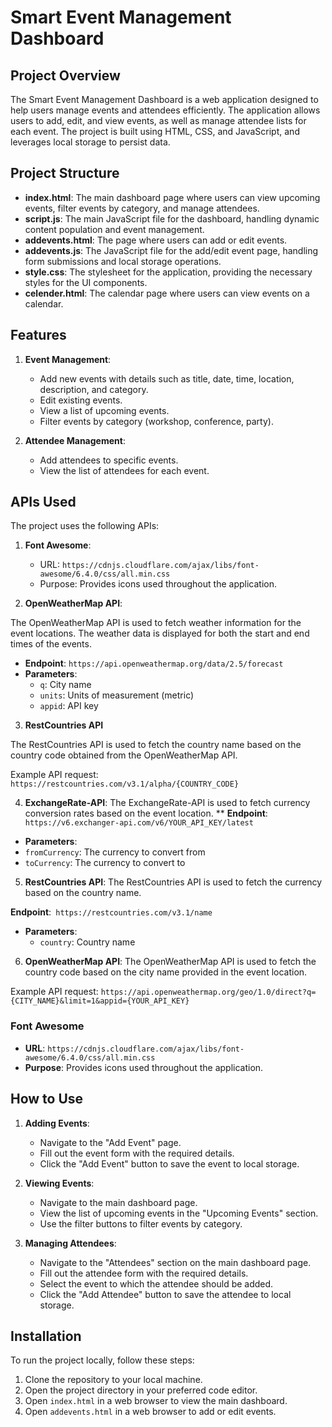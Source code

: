 # Smart Event Management Dashboard

## Project Overview

The Smart Event Management Dashboard is a web application designed to help users manage events and attendees efficiently. The application allows users to add, edit, and view events, as well as manage attendee lists for each event. The project is built using HTML, CSS, and JavaScript, and leverages local storage to persist data.

## Project Structure

- **index.html**: The main dashboard page where users can view upcoming events, filter events by category, and manage attendees.
- **script.js**: The main JavaScript file for the dashboard, handling dynamic content population and event management.
- **addevents.html**: The page where users can add or edit events.
- **addevents.js**: The JavaScript file for the add/edit event page, handling form submissions and local storage operations.
- **style.css**: The stylesheet for the application, providing the necessary styles for the UI components.
- **celender.html**: The calendar page where users can view events on a calendar.

## Features

1. **Event Management**:
   - Add new events with details such as title, date, time, location, description, and category.
   - Edit existing events.
   - View a list of upcoming events.
   - Filter events by category (workshop, conference, party).

2. **Attendee Management**:
   - Add attendees to specific events.
   - View the list of attendees for each event.

## APIs Used

The project uses the following APIs:



1. **Font Awesome**:
   - URL: `https://cdnjs.cloudflare.com/ajax/libs/font-awesome/6.4.0/css/all.min.css`
   - Purpose: Provides icons used throughout the application.

2. **OpenWeatherMap API**:

The OpenWeatherMap API is used to fetch weather information for the event locations. The weather data is displayed for both the start and end times of the events.

- **Endpoint**: `https://api.openweathermap.org/data/2.5/forecast`
- **Parameters**:
  - `q`: City name
  - `units`: Units of measurement (metric)
  - `appid`: API key



3.  **RestCountries API**

The RestCountries API is used to fetch the country name based on the country code obtained from the OpenWeatherMap API.

Example API request:
`https://restcountries.com/v3.1/alpha/{COUNTRY_CODE}`

4. **ExchangeRate-API**:
The ExchangeRate-API is used to fetch currency conversion rates based on the event location.
**
**Endpoint**:` https://v6.exchanger-api.com/v6/YOUR_API_KEY/latest`
- **Parameters**:
- `fromCurrency`: The currency to convert from
- `toCurrency`: The currency to convert to

5. **RestCountries API**:
The RestCountries API is used to fetch the currency based on the country name.

**Endpoint**:` https://restcountries.com/v3.1/name`
- **Parameters**:
   - `country`: Country name
6. **OpenWeatherMap API**:
The OpenWeatherMap API is used to fetch the country code based on the city name provided in the event location.

Example API request:
`https://api.openweathermap.org/geo/1.0/direct?q={CITY_NAME}&limit=1&appid={YOUR_API_KEY}`


### Font Awesome

- **URL**: `https://cdnjs.cloudflare.com/ajax/libs/font-awesome/6.4.0/css/all.min.css`
- **Purpose**: Provides icons used throughout the application.
## How to Use

1. **Adding Events**:
   - Navigate to the "Add Event" page.
   - Fill out the event form with the required details.
   - Click the "Add Event" button to save the event to local storage.

2. **Viewing Events**:
   - Navigate to the main dashboard page.
   - View the list of upcoming events in the "Upcoming Events" section.
   - Use the filter buttons to filter events by category.

3. **Managing Attendees**:
   - Navigate to the "Attendees" section on the main dashboard page.
   - Fill out the attendee form with the required details.
   - Select the event to which the attendee should be added.
   - Click the "Add Attendee" button to save the attendee to local storage.

## Installation

To run the project locally, follow these steps:

1. Clone the repository to your local machine.
2. Open the project directory in your preferred code editor.
3. Open `index.html` in a web browser to view the main dashboard.
4. Open `addevents.html` in a web browser to add or edit events.
